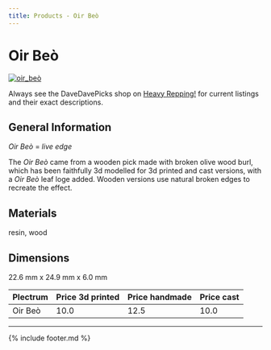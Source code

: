 ```yaml
---
title: Products - Oir Beò
---
```

# Oir Beò

[![oir_beò](../../assets/images/oir_beò.jpg "Oir_beò")](/picks/oir_beò)

Always see the DaveDavePicks shop on [Heavy Repping!](https://www.heavyrepping.com/store/shop/davedavepicks/) for current listings and their exact descriptions.

## General Information
*Oir Beò* = *live edge*

The *Oir Beò* came from a wooden pick made with broken olive wood burl, which has been faithfully 3d modelled for 3d printed and cast versions, with a *Oir Beò* leaf loge added. Wooden versions use natural broken edges to recreate the effect.

## Materials
resin, wood

## Dimensions
22.6 mm x 24.9 mm x 6.0 mm

| **Plectrum**                                        | **Price 3d printed**   | **Price handmade**   | **Price cast**   |
|:----------------------------------------------------|:-----------------------|:---------------------|:-----------------|
| Oir Beò                                          | 10.0               | 12.5             | 10.0         |

---

{% include footer.md %}